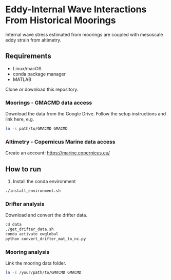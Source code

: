 # Eddy-Internal Wave Interactions From Historical Moorings

Internal wave stress estimated from moorings are coupled with mesoscale eddy strain from altimetry. 

## Requirements

* Linux/macOS
* conda package manager
* MATLAB

Clone or download this repository. 

### Moorings - GMACMD data access

Download the data from the Google Drive. Follow the setup instructions and link here, e.g.

```bash
ln -s path/to/GMACMD GMACMD
```

### Altimetry -  Copernicus Marine data access

Create an account: https://marine.copernicus.eu/

## How to run

1) Install the conda environment

```bash
./install_environment.sh
```

### Drifter analysis

Download and convert the drifter data.

```bash
cd data
./get_drifter_data.sh
conda activate ewglobal
python convert_drifter_mat_to_nc.py
```

### Mooring analysis

Link the mooring data folder.

```bash
ln -s /your/path/to/GMACMD GMACMD
```